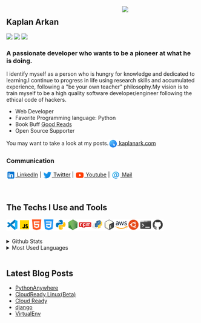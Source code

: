 <!-- LİNKS-->
[linkedin]: https://www.linkedin.com/in/kaplan-arkan-2a5747158/
[twitter]:https://twitter.com
[youtube]:https://www.youtube.com/

<img src="https://media.giphy.com/media/kH1DBkPNyZPOk0BxrM/source.gif" align="right" width="198" height="">
<!-- https://media.giphy.com/media/KzJkzjggfGN5Py6nkT/source.gif -->

## Kaplan Arkan

<img src="https://img.shields.io/github/followers/kaplanark?style=flat"/>  <img src="https://img.shields.io/github/stars/kaplanark?style=flat"/>   <img src="https://img.shields.io/badge/repositories-10-orange?style=flat"/>

<h3>A passionate developer who wants to be a pioneer at what he is doing.</h3>
<p>
I identify myself as a person who is hungry for knowledge and dedicated to learning.I continue to progress in life using research skills and accumulated experience, following a "be your own teacher" philosophy.My vision is to train myself to be a high quality software developer/engineer following the ethical code of hackers. 
</p>
<ul>
        <li>Web Developer</li>
        <li>Favorite Programming language: Python</li>
        <li>Book Buff <a href="https://goodreads.com/kaplanark" alt="Good Reads">Good Reads</a></li>
        <li>Open Source Supporter</li>
</ul>  

You may want to take a look at my posts.[<img height="24" width="24" align= "center" src="img/internet.png"/> kaplanark.com](https://kaplanark.wordpress.com/)
<br>

### Communication

[<img height="24" width="24" align= "center" src="img/linkedin.png"/> LinkedIn][linkedin] |
[<img height="24" width="24" align= "center" src="img/twitter.png"/> Twitter][twitter] |
[<img height="24" width="24" align= "center" src="img/youtube.png"/> Youtube][youtube] |
[<img height="24" width="24" align= "center" src="img/email.png"/> Mail](mailto:kaplan.arkan@gmail.com)

<br>

## The Techs I Use and Tools

<img height = "32" heigth ="32" align= "left" src="img/vscode.png"/>
<img height = "32" heigth ="32" align="left" src="img/js.png"/>
<img height = "32" heigth ="32" align= "left" src="img/html.png"/>
<img height = "32" heigth ="32" align= "left" src="img/css.png"/>
<img height = "32" heigth ="32" align= "left" src="img/python.png"/>
<img height = "32" heigth ="32" align= "left" src="img/node.png"/>
<img height = "32" heigth ="32" align= "left" src="img/npm.png"/>
<img height = "32" heigth ="32" align= "left" src="img/pypi.png"/>
<img height = "32" heigth ="32" align= "left" src="img/bash.png"/>
<img height = "32" heigth ="32" align= "left" src="img/aws.png"/>
<img height = "32" heigth ="32" align= "left" src="img/ubuntu.png"/>
<img height = "32" heigth ="32" align= "left" src="img/console.png"/>
<img height = "32" heigth ="32" align= "left" src="img/github.png"/><br>
<br>
<br>

<details>
<summary>Github Stats</summary>
<img src="https://github-readme-stats.vercel.app/api?username=kaplanark">

</details>

<details>
<summary>Most Used Languages</summary>

<img src="https://github-readme-stats.vercel.app/api/top-langs/?username=kaplanark&layout=compact">

</details>
<br>

## Latest Blog Posts

<!-- BLOG-POST-LIST:START -->
- [PythonAnywhere](https://kaplanark.wordpress.com/2020/01/09/pythonanywhere/)
- [CloudReady Linux(Beta)](https://kaplanark.wordpress.com/2020/01/08/cloudready-linuxbeta/)
- [Cloud Ready](https://kaplanark.wordpress.com/2020/01/08/cloud-ready/)
- [django](https://kaplanark.wordpress.com/2020/01/04/django-2/)
- [VirtualEnv](https://kaplanark.wordpress.com/2020/01/04/virtualenv/)
<!-- BLOG-POST-LIST:END -->
